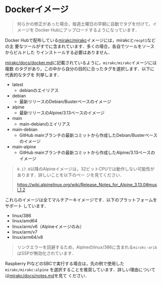# Dockerイメージ

> 何らかの修正があった場合，毎週土曜日の早朝に自動でタグを付けて，イメージを
> Docker Hubにアップロードするようになっています．

Docker Hubで配布している[mirakc/mirakc]イメージには，mirakcと`recpt1`などの主
要なツールがすでに含まれています．多くの場合，各自でツールをソースからビルドした
りインストールする必要はありません．

[mirakc/docs/docker.md]に記載されているように，`mirakc/mirakc`イメージには複数
のタグがあり，この中から自分の目的に合ったタグを選択します．以下に代表的なタグを
列挙します．

* latest
  * debianのエイリアス
* debian
  * 最新リリースのDebian/Busterベースのイメージ
* alpine
  * 最新リリースのAlpine/3.13ベースのイメージ
* main
  * main-debianのエイリアス
* main-debian
  * GitHub mainブランチの最新コミットから作成したDebian/Busterベースのイメージ
* main-alpine
  * GitHub mainブランチの最新コミットから作成したAlpine/3.13ベースのイメージ

> `0.17.0`以降のAlpineイメージは，32ビットCPUでは動作しない可能性があります．詳しいことを以下のペー
> ジを見てください．
>
> https://wiki.alpinelinux.org/wiki/Release_Notes_for_Alpine_3.13.0#musl_1.2

これらのイメージは全てマルチアーキイメージです．以下のプラットフォームをサポート
しています．

* linux/386
* linux/amd64
* linux/arm/v6（Alpineイメージのみ）
* linux/arm/v7
* linux/arm64/v8

> リンクエラーを回避するため，Alpineのlinux/386に含まれる`mirakc-arib`はSSPが無効化されています．

Raspberry PiなどのSBCで実行する場合は，先の例で使用した`mirakc/mirakc:alpine`
を選択することを推奨しています．詳しい理由については[mirakc/docs/notes.md]を見て
ください．

[mirakc/mirakc]: https://hub.docker.com/repository/docker/mirakc/mirakc
[mirakc/docs/docker.md]: https://github.com/mirakc/mirakc/blob/main/docs/docker.md#pre-built-images-in-dockerhub
[mirakc/docs/notes.md]: https://github.com/mirakc/mirakc/blob/main/docs/notes.md#mirakc-leaks-memory
